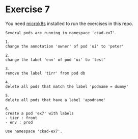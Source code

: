 # Exercise 7

You need [microk8s](https://microk8s.io/) installed to run the exercises in this repo.

```
Several pods are running in namespace 'ckad-ex7'.

1.
change the annotation 'owner' of pod 'ui' to 'peter'

2.
change the label 'env' of pod 'ui' to 'test'

3.
remove the label 'tirr' from pod db

4.
delete all pods that match the label 'podname = dummy'

5.
delete all pods that have a label 'apodname'

6.
create a pod 'ex7' with labels
- tier : front
- env : prod

Use namespace 'ckad-ex7'.
```
